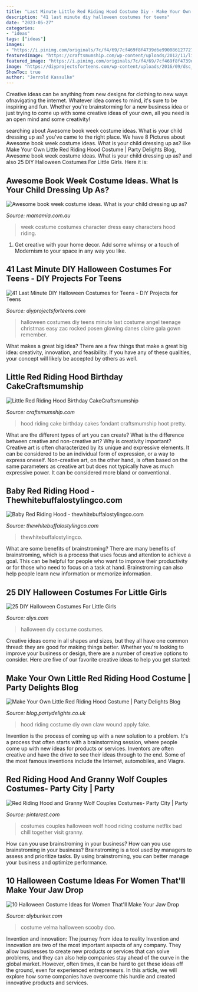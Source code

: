 ```yaml
---
title: "Last Minute Little Red Riding Hood Costume Diy - Make Your Own Little Red Riding Hood Costume"
description: "41 last minute diy halloween costumes for teens"
date: "2023-05-27"
categories:
- "ideas"
tags: ["ideas"]
images:
- "https://i.pinimg.com/originals/7c/f4/69/7cf469f8f4739d6e990086127727ff2b.jpg"
featuredImage: "https://craftsmumship.com/wp-content/uploads/2012/11/little-red-riding-hood-birthday-cake1.jpg"
featured_image: "https://i.pinimg.com/originals/7c/f4/69/7cf469f8f4739d6e990086127727ff2b.jpg"
image: "https://diyprojectsforteens.com/wp-content/uploads/2016/09/dsc_0745.jpg"
ShowToc: true
author: "Jerrold Kassulke"
---
```



Creative ideas can be anything from new designs for clothing to new ways ofnavigating the internet. Whatever idea comes to mind, it's sure to be inspiring and fun. Whether you're brainstorming for a new business idea or just trying to come up with some creative ideas of your own, all you need is an open mind and some creativity!

	

		
searching about Awesome book week costume ideas. What is your child dressing up as? you've came to the right place. We have 8 Pictures about Awesome book week costume ideas. What is your child dressing up as? like Make Your Own Little Red Riding Hood Costume | Party Delights Blog, Awesome book week costume ideas. What is your child dressing up as? and also 25 DIY Halloween Costumes For Little Girls. Here it is:
		
    
## Awesome Book Week Costume Ideas. What Is Your Child Dressing Up As?

<img loading=lazy src="https://cdn.mamamia.com.au/wp/wp-content/uploads/2016/04/13133135/4dfb1578b990f1afc8f89b11b713dfed.jpg" onerror="this.onerror=null;this.src='https://tse1.mm.bing.net/th?id=OIP.cTc7_MQOFLIlXxpdfL9BDwAAAA&amp;pid=15.1';" alt="Awesome book week costume ideas. What is your child dressing up as?">

_Source: mamamia.com.au_

>week costume costumes character dress easy characters hood riding. 

	

1. Get creative with your home decor. Add some whimsy or a touch of Modernism to your space in any way you like. 

    
## 41 Last Minute DIY Halloween Costumes For Teens - DIY Projects For Teens

<img loading=lazy src="https://diyprojectsforteens.com/wp-content/uploads/2016/09/dsc_0745.jpg" onerror="this.onerror=null;this.src='https://tse3.mm.bing.net/th?id=OIP.3UCDvVm6HYlDK4jlzHDFAwHaKB&amp;pid=15.1';" alt="41 Last Minute DIY Halloween Costumes for Teens - DIY Projects for Teens">

_Source: diyprojectsforteens.com_

>halloween costumes diy teens minute last costume angel teenage christmas easy zac rocked posen glowing danes claire gala gown remember. 

	

What makes a great big idea?
There are a few things that make a great big idea: creativity, innovation, and feasibility. If you have any of these qualities, your concept will likely be accepted by others as well.

    
## Little Red Riding Hood Birthday CakeCraftsmumship

<img loading=lazy src="https://craftsmumship.com/wp-content/uploads/2012/11/little-red-riding-hood-birthday-cake1.jpg" onerror="this.onerror=null;this.src='https://tse1.mm.bing.net/th?id=OIP.Vfr9cGYY6qnjiZDFq0rTqQHaLH&amp;pid=15.1';" alt="Little Red Riding Hood Birthday CakeCraftsmumship">

_Source: craftsmumship.com_

>hood riding cake birthday cakes fondant craftsmumship hoot pretty. 

	

What are the different types of art you can create? What is the difference between creative and non-creative art? Why is creativity important?
Creative art is often characterized by its unique and expressive elements. It can be considered to be an individual form of expression, or a way to express oneself. Non-creative art, on the other hand, is often based on the same parameters as creative art but does not typically have as much expressive power. It can be considered more bland or conventional.

    
## Baby Red Riding Hood - Thewhitebuffalostylingco.com

<img loading=lazy src="https://thewhitebuffalostylingco.com/wp-content/uploads/2015/10/little-red-riding-hood-halloween-costume.jpg" onerror="this.onerror=null;this.src='https://tse2.mm.bing.net/th?id=OIP.6Tm9tRtzswLHYHHICB6-9QHaLH&amp;pid=15.1';" alt="Baby Red Riding Hood - thewhitebuffalostylingco.com">

_Source: thewhitebuffalostylingco.com_

>thewhitebuffalostylingco. 

	

What are some benefits of brainstroming?
There are many benefits of brainstroming, which is a process that uses focus and attention to achieve a goal. This can be helpful for people who want to improve their productivity or for those who need to focus on a task at hand. Brainstroming can also help people learn new information or memorize information.

    
## 25 DIY Halloween Costumes For Little Girls

<img loading=lazy src="https://cdn.diys.com/wp-content/uploads/2015/10/pilow-girl-costume-diy.jpg" onerror="this.onerror=null;this.src='https://tse1.mm.bing.net/th?id=OIP.9EaF6Ys8Wt9gf-DlqogZ4wHaHa&amp;pid=15.1';" alt="25 DIY Halloween Costumes For Little Girls">

_Source: diys.com_

>halloween diy costume costumes. 

	

Creative ideas come in all shapes and sizes, but they all have one common thread: they are good for making things better. Whether you're looking to improve your business or design, there are a number of creative options to consider. Here are five of our favorite creative ideas to help you get started: 

    
## Make Your Own Little Red Riding Hood Costume | Party Delights Blog

<img loading=lazy src="http://blog.partydelights.co.uk/wp-content/uploads/2017/09/DIY-Little-Red-Riding-Hood-Costume-1.jpg" onerror="this.onerror=null;this.src='https://tse3.mm.bing.net/th?id=OIP.EjxN79E_-V3yVVLGFqapmAHaJ4&amp;pid=15.1';" alt="Make Your Own Little Red Riding Hood Costume | Party Delights Blog">

_Source: blog.partydelights.co.uk_

>hood riding costume diy own claw wound apply fake. 

	

Invention is the process of coming up with a new solution to a problem. It's a process that often starts with a brainstorming session, where people come up with new ideas for products or services. Inventors are often creative and have the drive to see their ideas through to the end. Some of the most famous inventions include the Internet, automobiles, and Viagra.

    
## Red Riding Hood And Granny Wolf Couples Costumes- Party City | Party

<img loading=lazy src="https://i.pinimg.com/originals/7c/f4/69/7cf469f8f4739d6e990086127727ff2b.jpg" onerror="this.onerror=null;this.src='https://tse2.mm.bing.net/th?id=OIP.4knT4G5OQ6cekUmPHwBbOAHaJ_&amp;pid=15.1';" alt="Red Riding Hood and Granny Wolf Couples Costumes- Party City | Party">

_Source: pinterest.com_

>costumes couples halloween wolf hood riding costume netflix bad chill together visit granny. 

	

How can you use brainstroming in your business?
How can you use brainstroming in your business? Brainstroming is a tool used by managers to assess and prioritize tasks. By using brainstroming, you can better manage your business and optimize performance.

    
## 10 Halloween Costume Ideas For Women That&#039;ll Make Your Jaw Drop

<img loading=lazy src="http://www.diybunker.com/wp-content/uploads/2019/10/cute-velma-costume-684x1024.jpg" onerror="this.onerror=null;this.src='https://tse1.mm.bing.net/th?id=OIP.IGhj1cvtRJ2JoiPfnqHW3AHaLF&amp;pid=15.1';" alt="10 Halloween Costume Ideas for Women That&#039;ll Make Your Jaw Drop">

_Source: diybunker.com_

>costume velma halloween scooby doo. 

	

Invention and innovation: The journey from idea to reality
Invention and innovation are two of the most important aspects of any company. They allow businesses to create new products or services that can solve problems, and they can also help companies stay ahead of the curve in the global market. However, often times, it can be hard to get these ideas off the ground, even for experienced entrepreneurs. In this article, we will explore how some companies have overcome this hurdle and created innovative products and services.

